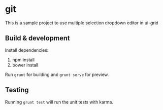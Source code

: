 # git

This is a sample project to use multiple selection dropdown editor in ui-grid
## Build & development

Install dependencies:
1. npm install
2. bower install

Run `grunt` for building and `grunt serve` for preview.

## Testing

Running `grunt test` will run the unit tests with karma.
